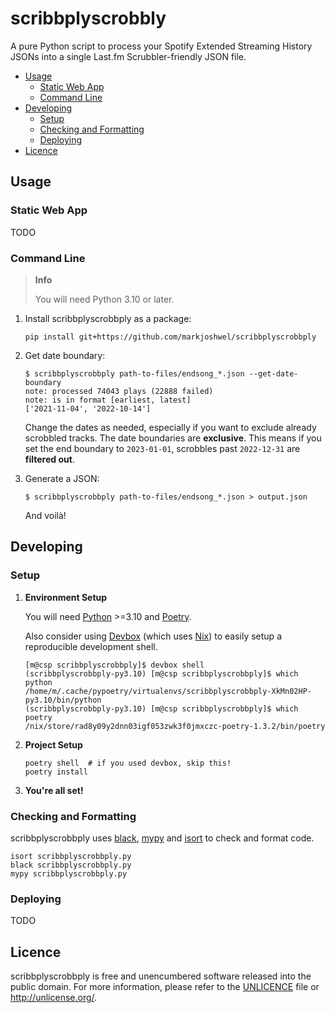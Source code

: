 # scribbplyscrobbly

A pure Python script to process your Spotify Extended Streaming History JSONs into a
single Last.fm Scrubbler-friendly JSON file.

- [Usage](#usage)
    - [Static Web App](#static-web-app)
    - [Command Line](#command-line)
- [Developing](#developing)
    - [Setup](#setup)
    - [Checking and Formatting](#checking-and-formatting)
    - [Deploying](#deploying)
- [Licence](#licence)

## Usage

### Static Web App

TODO

### Command Line

> **Info**
>
> You will need Python 3.10 or later.

1. Install scribbplyscrobbply as a package:

    ```
    pip install git+https://github.com/markjoshwel/scribbplyscrobbply
    ```

2. Get date boundary:

    ```
    $ scribbplyscrobbply path-to-files/endsong_*.json --get-date-boundary
    note: processed 74043 plays (22888 failed)
    note: is in format [earliest, latest]
    ['2021-11-04', '2022-10-14']
    ```

    Change the dates as needed, especially if you want to exclude already scrobbled
    tracks. The date boundaries are **exclusive**. This means if you set the end boundary
    to `2023-01-01`, scrobbles past `2022-12-31` are **filtered out**.

3. Generate a JSON:

    ```
    $ scribbplyscrobbply path-to-files/endsong_*.json > output.json
    ```

    And voilà!

## Developing

### Setup

1. **Environment Setup**

    You will need [Python](https://www.python.org/) >=3.10 and
    [Poetry](https://github.com/python-poetry/poetry).

    Also consider using [Devbox](https://github.com/jetpack-io/devbox) (which uses
    [Nix](https://nixos.org/)) to easily setup a reproducible development shell.

    ```
    [m@csp scribbplyscrobbply]$ devbox shell
    (scribbplyscrobbply-py3.10) [m@csp scribbplyscrobbply]$ which python
    /home/m/.cache/pypoetry/virtualenvs/scribbplyscrobbply-XkMn02HP-py3.10/bin/python
    (scribbplyscrobbply-py3.10) [m@csp scribbplyscrobbply]$ which poetry
    /nix/store/rad8y09y2dnn03igf053zwk3f0jmxczc-poetry-1.3.2/bin/poetry
    ```

2. **Project Setup**

    ```shell
    poetry shell  # if you used devbox, skip this!
    poetry install
    ```

3. **You're all set!**

### Checking and Formatting

scribbplyscrobbply uses [black](https://github.com/psf/black),
[mypy](https://github.com/python/mypy) and [isort](https://github.com/PyCQA/isort)
to check and format code.

```
isort scribbplyscrobbply.py
black scribbplyscrobbply.py
mypy scribbplyscrobbply.py
```

### Deploying

TODO

## Licence

scribbplyscrobbply is free and unencumbered software released into the public domain.
For more information, please refer to the [UNLICENCE](/UNLICENCE) file or
<http://unlicense.org/>.
